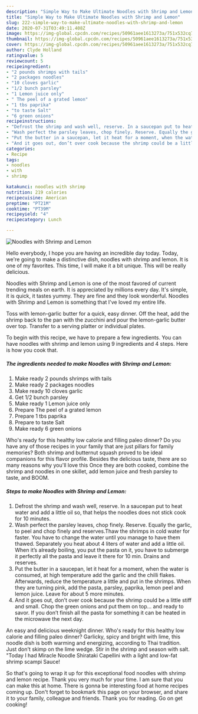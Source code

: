 ```yaml
---
description: "Simple Way to Make Ultimate Noodles with Shrimp and Lemon"
title: "Simple Way to Make Ultimate Noodles with Shrimp and Lemon"
slug: 222-simple-way-to-make-ultimate-noodles-with-shrimp-and-lemon
date: 2020-07-31T03:49:11.408Z
image: https://img-global.cpcdn.com/recipes/50961aee1613273a/751x532cq70/noodles-with-shrimp-and-lemon-recipe-main-photo.jpg
thumbnail: https://img-global.cpcdn.com/recipes/50961aee1613273a/751x532cq70/noodles-with-shrimp-and-lemon-recipe-main-photo.jpg
cover: https://img-global.cpcdn.com/recipes/50961aee1613273a/751x532cq70/noodles-with-shrimp-and-lemon-recipe-main-photo.jpg
author: Clyde Holland
ratingvalue: 5
reviewcount: 5
recipeingredient:
- "2 pounds shrimps with tails"
- "2 packages noodles"
- "10 cloves garlic"
- "1/2 bunch parsley"
- "1 Lemon juice only"
- " The peel of a grated lemon"
- "1 tbs paprika"
- "to taste Salt"
- "6 green onions"
recipeinstructions:
- "Defrost the shrimp and wash well, reserve. In a saucepan put to heat water and add a little oil so, that helps the noodles does not stick cook for 10 minutes."
- "Wash perfect the parsley leaves, chop finely. Reserve. Equally the garlic, to peel and chop finely and reserves.Thaw the shrimps in cold water for faster. You have to change the water until you manage to have them thawed. Separately you heat about 4 liters of water and add a little oil. When it’s already boiling, you put the pasta on it, you have to submerge it perfectly all the pasta and leave it there for 10 min. Drains and reserves."
- "Put the butter in a saucepan, let it heat for a moment, when the water is consumed, at high temperature add the garlic and the chilli flakes. Afterwards, reduce the temperature a little and put in the shrimps. When they are turning pink, add the pasta, parsley, paprika, lemon peel and lemon juice. Leave for about 5 more minutes."
- "And it goes out, don’t over cook because the shrimp could be a little stiff and small. Chop the green onions and put them on top... and ready to savor. If you don’t finish all the pasta for something it can be heated in the microwave the next day."
categories:
- Recipe
tags:
- noodles
- with
- shrimp

katakunci: noodles with shrimp 
nutrition: 219 calories
recipecuisine: American
preptime: "PT21M"
cooktime: "PT39M"
recipeyield: "4"
recipecategory: Lunch

---
```



![Noodles with Shrimp and Lemon](https://img-global.cpcdn.com/recipes/50961aee1613273a/751x532cq70/noodles-with-shrimp-and-lemon-recipe-main-photo.jpg)

Hello everybody, I hope you are having an incredible day today. Today, we're going to make a distinctive dish, noodles with shrimp and lemon. It is one of my favorites. This time, I will make it a bit unique. This will be really delicious.

Noodles with Shrimp and Lemon is one of the most favored of current trending meals on earth. It is appreciated by millions every day. It's simple, it is quick, it tastes yummy. They are fine and they look wonderful. Noodles with Shrimp and Lemon is something that I've loved my entire life.

Toss with lemon-garlic butter for a quick, easy dinner. Off the heat, add the shrimp back to the pan with the zucchini and pour the lemon-garlic butter over top. Transfer to a serving platter or individual plates.


To begin with this recipe, we have to prepare a few ingredients. You can have noodles with shrimp and lemon using 9 ingredients and 4 steps. Here is how you cook that.

<!--inarticleads1-->

##### The ingredients needed to make Noodles with Shrimp and Lemon:

1. Make ready 2 pounds shrimps with tails
1. Make ready 2 packages noodles
1. Make ready 10 cloves garlic
1. Get 1/2 bunch parsley
1. Make ready 1 Lemon juice only
1. Prepare  The peel of a grated lemon
1. Prepare 1 tbs paprika
1. Prepare to taste Salt
1. Make ready 6 green onions


Who&#39;s ready for this healthy low calorie and filling paleo dinner? Do you have any of those recipes in your family that are just pillars for family memories? Both shrimp and butternut squash proved to be ideal companions for this flavor profile. Besides the delicious taste, there are so many reasons why you&#39;ll love this Once they are both cooked, combine the shrimp and noodles in one skillet, add lemon juice and fresh parsley to taste, and BOOM. 

<!--inarticleads2-->

##### Steps to make Noodles with Shrimp and Lemon:

1. Defrost the shrimp and wash well, reserve. In a saucepan put to heat water and add a little oil so, that helps the noodles does not stick cook for 10 minutes.
1. Wash perfect the parsley leaves, chop finely. Reserve. Equally the garlic, to peel and chop finely and reserves.Thaw the shrimps in cold water for faster. You have to change the water until you manage to have them thawed. Separately you heat about 4 liters of water and add a little oil. When it’s already boiling, you put the pasta on it, you have to submerge it perfectly all the pasta and leave it there for 10 min. Drains and reserves.
1. Put the butter in a saucepan, let it heat for a moment, when the water is consumed, at high temperature add the garlic and the chilli flakes. Afterwards, reduce the temperature a little and put in the shrimps. When they are turning pink, add the pasta, parsley, paprika, lemon peel and lemon juice. Leave for about 5 more minutes.
1. And it goes out, don’t over cook because the shrimp could be a little stiff and small. Chop the green onions and put them on top... and ready to savor. If you don’t finish all the pasta for something it can be heated in the microwave the next day.


An easy and delicious weeknight dinner. Who&#39;s ready for this healthy low calorie and filling paleo dinner? Garlicky, spicy and bright with lime, this noodle dish is both warming and energizing, according to Thai tradition. Just don&#39;t skimp on the lime wedge. Stir in the shrimp and season with salt. &#34;Today I had Miracle Noodle Shirataki Capellini with a light and low-fat shrimp scampi Sauce! 

So that's going to wrap it up for this exceptional food noodles with shrimp and lemon recipe. Thank you very much for your time. I am sure that you can make this at home. There is gonna be interesting food at home recipes coming up. Don't forget to bookmark this page on your browser, and share it to your family, colleague and friends. Thank you for reading. Go on get cooking!
